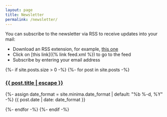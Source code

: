 ```yaml
---
layout: page
title: Newsletter
permalink: /newsletter/
---
```


You can subscribe to the newsletter via RSS to receive updates into your mail:

- Download an RSS extension, for example, [this one](https://chrome.google.com/webstore/detail/rss-feed-reader/pnjaodmkngahhkoihejjehlcdlnohgmp?hl=en)
- Click on [this link]({% link feed.xml %}) to go to the feed
- Subscribe by entering your email address

<p></p>

{%- if site.posts.size > 0 -%}
{%- for post in site.posts -%}

<h3>
<a href="{{ post.url | relative_url }}">
{{ post.title | escape }}
</a>
</h3>

<p>
{%- assign date_format = site.minima.date_format | default: "%b %-d, %Y" -%}
<span>{{ post.date | date: date_format }}</span>
</p>

{%- endfor -%}
{%- endif -%}
